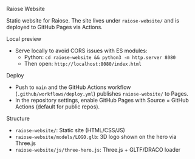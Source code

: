 Raiose Website

Static website for Raiose. The site lives under `raiose-website/` and is deployed to GitHub Pages via Actions.

Local preview
- Serve locally to avoid CORS issues with ES modules:
  - Python: `cd raiose-website && python3 -m http.server 8080`
  - Then open: `http://localhost:8080/index.html`

Deploy
- Push to `main` and the GitHub Actions workflow (`.github/workflows/deploy.yml`) publishes `raiose-website/` to Pages.
- In the repository settings, enable GitHub Pages with Source = GitHub Actions (default for public repos).

Structure
- `raiose-website/`: Static site (HTML/CSS/JS)
- `raiose-website/models/LOGO.glb`: 3D logo shown on the hero via Three.js
- `raiose-website/js/three-hero.js`: Three.js + GLTF/DRACO loader

